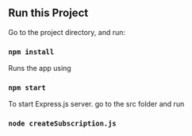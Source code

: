 ## Run this Project

Go to the project directory, and run:

### `npm install`

Runs the app using <br />

### `npm start`

To start Express.js server. go to the src folder and run <br />

### `node createSubscription.js`
